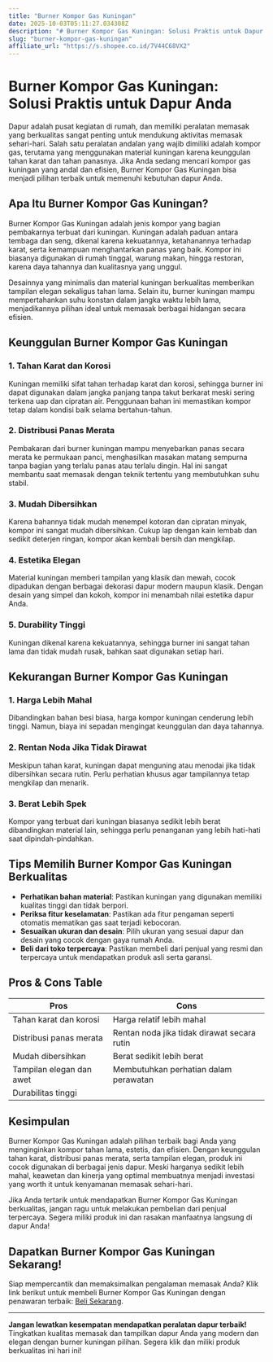 ```yaml
---
title: "Burner Kompor Gas Kuningan"
date: 2025-10-03T05:11:27.034308Z
description: "# Burner Kompor Gas Kuningan: Solusi Praktis untuk Dapur Anda..."
slug: "burner-kompor-gas-kuningan"
affiliate_url: "https://s.shopee.co.id/7V44C68VX2"
---
```

# Burner Kompor Gas Kuningan: Solusi Praktis untuk Dapur Anda

Dapur adalah pusat kegiatan di rumah, dan memiliki peralatan memasak yang berkualitas sangat penting untuk mendukung aktivitas memasak sehari-hari. Salah satu peralatan andalan yang wajib dimiliki adalah kompor gas, terutama yang menggunakan material kuningan karena keunggulan tahan karat dan tahan panasnya. Jika Anda sedang mencari kompor gas kuningan yang andal dan efisien, Burner Kompor Gas Kuningan bisa menjadi pilihan terbaik untuk memenuhi kebutuhan dapur Anda.

## Apa Itu Burner Kompor Gas Kuningan?

Burner Kompor Gas Kuningan adalah jenis kompor yang bagian pembakarnya terbuat dari kuningan. Kuningan adalah paduan antara tembaga dan seng, dikenal karena kekuatannya, ketahanannya terhadap karat, serta kemampuan menghantarkan panas yang baik. Kompor ini biasanya digunakan di rumah tinggal, warung makan, hingga restoran, karena daya tahannya dan kualitasnya yang unggul.

Desainnya yang minimalis dan material kuningan berkualitas memberikan tampilan elegan sekaligus tahan lama. Selain itu, burner kuningan mampu mempertahankan suhu konstan dalam jangka waktu lebih lama, menjadikannya pilihan ideal untuk memasak berbagai hidangan secara efisien.

## Keunggulan Burner Kompor Gas Kuningan

### 1. Tahan Karat dan Korosi
Kuningan memiliki sifat tahan terhadap karat dan korosi, sehingga burner ini dapat digunakan dalam jangka panjang tanpa takut berkarat meski sering terkena uap dan cipratan air. Penggunaan bahan ini memastikan kompor tetap dalam kondisi baik selama bertahun-tahun.

### 2. Distribusi Panas Merata
Pembakaran dari burner kuningan mampu menyebarkan panas secara merata ke permukaan panci, menghasilkan masakan matang sempurna tanpa bagian yang terlalu panas atau terlalu dingin. Hal ini sangat membantu saat memasak dengan teknik tertentu yang membutuhkan suhu stabil.

### 3. Mudah Dibersihkan
Karena bahannya tidak mudah menempel kotoran dan cipratan minyak, kompor ini sangat mudah dibersihkan. Cukup lap dengan kain lembab dan sedikit deterjen ringan, kompor akan kembali bersih dan mengkilap.

### 4. Estetika Elegan
Material kuningan memberi tampilan yang klasik dan mewah, cocok dipadukan dengan berbagai dekorasi dapur modern maupun klasik. Dengan desain yang simpel dan kokoh, kompor ini menambah nilai estetika dapur Anda.

### 5. Durability Tinggi
Kuningan dikenal karena kekuatannya, sehingga burner ini sangat tahan lama dan tidak mudah rusak, bahkan saat digunakan setiap hari.

## Kekurangan Burner Kompor Gas Kuningan

### 1. Harga Lebih Mahal
Dibandingkan bahan besi biasa, harga kompor kuningan cenderung lebih tinggi. Namun, biaya ini sepadan mengingat keunggulan dan daya tahannya.

### 2. Rentan Noda Jika Tidak Dirawat
Meskipun tahan karat, kuningan dapat menguning atau menodai jika tidak dibersihkan secara rutin. Perlu perhatian khusus agar tampilannya tetap mengkilap dan menarik.

### 3. Berat Lebih Spek
Kompor yang terbuat dari kuningan biasanya sedikit lebih berat dibandingkan material lain, sehingga perlu penanganan yang lebih hati-hati saat dipindah-pindahkan.

## Tips Memilih Burner Kompor Gas Kuningan Berkualitas

- **Perhatikan bahan material**: Pastikan kuningan yang digunakan memiliki kualitas tinggi dan tidak berpori.
- **Periksa fitur keselamatan**: Pastikan ada fitur pengaman seperti otomatis mematikan gas saat terjadi kebocoran.
- **Sesuaikan ukuran dan desain**: Pilih ukuran yang sesuai dapur dan desain yang cocok dengan gaya rumah Anda.
- **Beli dari toko terpercaya**: Pastikan membeli dari penjual yang resmi dan terpercaya untuk mendapatkan produk asli serta garansi.

## Pros & Cons Table

| **Pros**                                        | **Cons**                                          |
|-------------------------------------------------|--------------------------------------------------|
| Tahan karat dan korosi                        | Harga relatif lebih mahal                     |
| Distribusi panas merata                       | Rentan noda jika tidak dirawat secara rutin |
| Mudah dibersihkan                            | Berat sedikit lebih berat                       |
| Tampilan elegan dan awet                    | Membutuhkan perhatian dalam perawatan        |
| Durabilitas tinggi                              |                                              |

## Kesimpulan

Burner Kompor Gas Kuningan adalah pilihan terbaik bagi Anda yang menginginkan kompor tahan lama, estetis, dan efisien. Dengan keunggulan tahan karat, distribusi panas merata, serta tampilan elegan, produk ini cocok digunakan di berbagai jenis dapur. Meski harganya sedikit lebih mahal, keawetan dan kinerja yang optimal membuatnya menjadi investasi yang worth it untuk kenyamanan memasak sehari-hari.

Jika Anda tertarik untuk mendapatkan Burner Kompor Gas Kuningan berkualitas, jangan ragu untuk melakukan pembelian dari penjual terpercaya. Segera miliki produk ini dan rasakan manfaatnya langsung di dapur Anda!

## Dapatkan Burner Kompor Gas Kuningan Sekarang!

Siap mempercantik dan memaksimalkan pengalaman memasak Anda? Klik link berikut untuk membeli Burner Kompor Gas Kuningan dengan penawaran terbaik: [Beli Sekarang](https://s.shopee.co.id/7V44C68VX2).

---

**Jangan lewatkan kesempatan mendapatkan peralatan dapur terbaik!**  
Tingkatkan kualitas memasak dan tampilkan dapur Anda yang modern dan elegan dengan burner kuningan pilihan. Segera klik dan miliki produk berkualitas ini hari ini!